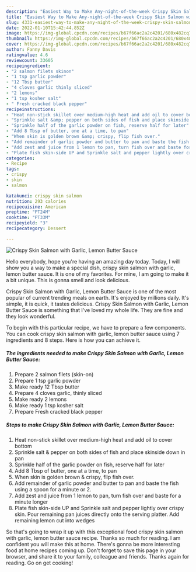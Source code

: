 ```yaml
---
description: "Easiest Way to Make Any-night-of-the-week Crispy Skin Salmon with Garlic, Lemon Butter Sauce"
title: "Easiest Way to Make Any-night-of-the-week Crispy Skin Salmon with Garlic, Lemon Butter Sauce"
slug: 4331-easiest-way-to-make-any-night-of-the-week-crispy-skin-salmon-with-garlic-lemon-butter-sauce
date: 2022-01-10T15:42:44.852Z
image: https://img-global.cpcdn.com/recipes/b67f66ac2a2c4201/680x482cq70/crispy-skin-salmon-with-garlic-lemon-butter-sauce-recipe-main-photo.jpg
thumbnail: https://img-global.cpcdn.com/recipes/b67f66ac2a2c4201/680x482cq70/crispy-skin-salmon-with-garlic-lemon-butter-sauce-recipe-main-photo.jpg
cover: https://img-global.cpcdn.com/recipes/b67f66ac2a2c4201/680x482cq70/crispy-skin-salmon-with-garlic-lemon-butter-sauce-recipe-main-photo.jpg
author: Fanny Davis
ratingvalue: 4.6
reviewcount: 33605
recipeingredient:
- "2 salmon filets skinon"
- "1 tsp garlic powder"
- "12 Tbsp butter"
- "4 cloves garlic thinly sliced"
- "2 lemons"
- "1 tsp kosher salt"
- " Fresh cracked black pepper"
recipeinstructions:
- "Heat non-stick skillet over medium-high heat and add oil to cover bottom"
- "Sprinkle salt &amp; pepper on both sides of fish and place skinside down in pan"
- "Sprinkle half of the garlic powder on fish, reserve half for later"
- "Add 8 Tbsp of butter, one at a time, to pan"
- "When skin is golden brown &amp; crispy, flip fish over."
- "Add remainder of garlic powder and butter to pan and baste the fish using a spoon for a minute or 2."
- "Add zest and juice from 1 lemon to pan, turn fish over and baste for a minute longer"
- "Plate fish skin-side UP and Sprinkle salt and pepper lightly over crispy skin. Pour remaining pan juices directly onto the serving platter. Add remaining lemon cut into wedges"
categories:
- Recipe
tags:
- crispy
- skin
- salmon

katakunci: crispy skin salmon 
nutrition: 293 calories
recipecuisine: American
preptime: "PT24M"
cooktime: "PT33M"
recipeyield: "3"
recipecategory: Dessert

---
```



![Crispy Skin Salmon with Garlic, Lemon Butter Sauce](https://img-global.cpcdn.com/recipes/b67f66ac2a2c4201/680x482cq70/crispy-skin-salmon-with-garlic-lemon-butter-sauce-recipe-main-photo.jpg)

Hello everybody, hope you're having an amazing day today. Today, I will show you a way to make a special dish, crispy skin salmon with garlic, lemon butter sauce. It is one of my favorites. For mine, I am going to make it a bit unique. This is gonna smell and look delicious.

Crispy Skin Salmon with Garlic, Lemon Butter Sauce is one of the most popular of current trending meals on earth. It's enjoyed by millions daily. It's simple, it is quick, it tastes delicious. Crispy Skin Salmon with Garlic, Lemon Butter Sauce is something that I've loved my whole life. They are fine and they look wonderful.




To begin with this particular recipe, we have to prepare a few components. You can cook crispy skin salmon with garlic, lemon butter sauce using 7 ingredients and 8 steps. Here is how you can achieve it.

<!--inarticleads1-->

##### The ingredients needed to make Crispy Skin Salmon with Garlic, Lemon Butter Sauce:

1. Prepare 2 salmon filets (skin-on)
1. Prepare 1 tsp garlic powder
1. Make ready 12 Tbsp butter
1. Prepare 4 cloves garlic, thinly sliced
1. Make ready 2 lemons
1. Make ready 1 tsp kosher salt
1. Prepare  Fresh cracked black pepper




<!--inarticleads2-->

##### Steps to make Crispy Skin Salmon with Garlic, Lemon Butter Sauce:

1. Heat non-stick skillet over medium-high heat and add oil to cover bottom
1. Sprinkle salt &amp; pepper on both sides of fish and place skinside down in pan
1. Sprinkle half of the garlic powder on fish, reserve half for later
1. Add 8 Tbsp of butter, one at a time, to pan
1. When skin is golden brown &amp; crispy, flip fish over.
1. Add remainder of garlic powder and butter to pan and baste the fish using a spoon for a minute or 2.
1. Add zest and juice from 1 lemon to pan, turn fish over and baste for a minute longer
1. Plate fish skin-side UP and Sprinkle salt and pepper lightly over crispy skin. Pour remaining pan juices directly onto the serving platter. Add remaining lemon cut into wedges




So that's going to wrap it up with this exceptional food crispy skin salmon with garlic, lemon butter sauce recipe. Thanks so much for reading. I am confident you will make this at home. There's gonna be more interesting food at home recipes coming up. Don't forget to save this page in your browser, and share it to your family, colleague and friends. Thanks again for reading. Go on get cooking!
